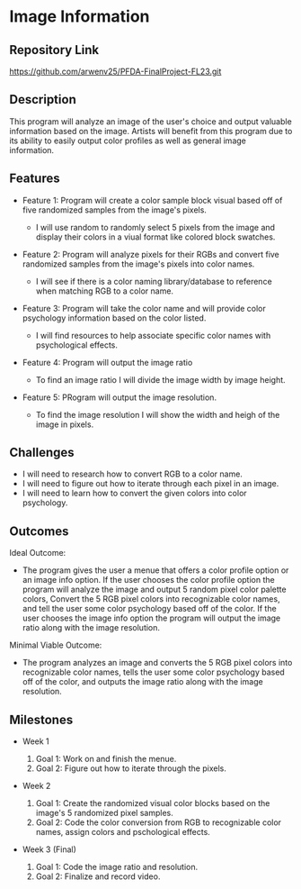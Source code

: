 # Image Information

## Repository Link
https://github.com/arwenv25/PFDA-FinalProject-FL23.git

## Description
This program will analyze an image of the user's choice and output valuable information based on the image. Artists will benefit from this program due to its ability to easily output color profiles as well as general image information.

## Features
- Feature 1: Program will create a color sample block visual based off of five randomized samples from the image's pixels. 
	- I will use random to randomly select 5 pixels from the image and display their colors in a viual format like colored block swatches.
   
- Feature 2: Program will analyze pixels for their RGBs and convert five randomized samples from the image's pixels into color names.
	- I will see if there is a color naming library/database to reference when matching RGB to a color name.
   
- Feature 3: Program will take the color name and will provide color psychology information based on the color listed.
	- I will find resources to help associate specific color names with psychological effects.
   
- Feature 4: Program will output the image ratio
   	- To find an image ratio I will divide the image width by image height.
   	  
- Feature 5: PRogram will output the image resolution.
  	- To find the image resolution I will show the width and heigh of the image in pixels.

## Challenges
- I will need to research how to convert RGB to a color name.
- I will need to figure out how to iterate through each pixel in an image.
- I will need to learn how to convert the given colors into color psychology. 

## Outcomes
Ideal Outcome:
- The program gives the user a menue that offers a color profile option or an image info option. If the user chooses the color profile option the program will analyze the image and output 5 random pixel
  color palette colors, Convert the 5 RGB pixel colors into recognizable color names, and tell the user some color psychology based off of the color.
  If the user chooses the image info option the program will output the image ratio along with the image resolution.

Minimal Viable Outcome:
- The program analyzes an image and converts the 5 RGB pixel colors into recognizable color names, tells the user some color psychology based off of the color, and outputs the image ratio along with the image resolution.

## Milestones

- Week 1
  1. Goal 1: Work on and finish the menue.
  2. Goal 2: Figure out how to iterate through the pixels.

- Week 2
  1. Goal 1: Create the randomized visual color blocks based on the image's 5 randomized pixel samples.
  2. Goal 2: Code the color conversion from RGB to recognizable color names, assign colors and pschological effects.

- Week 3 (Final)
  1. Goal 1: Code the image ratio and resolution.
  2. Goal 2: Finalize and record video.

